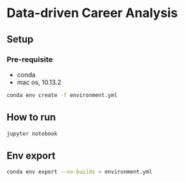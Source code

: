 # Data-driven Career Analysis

## Setup

### Pre-requisite

- conda
- mac os, 10.13.2

```bash
conda env create -f environment.yml 
```

## How to run

```bash
jupyter notebook
```

## Env export

```bash
conda env export --no-builds > environment.yml
```

